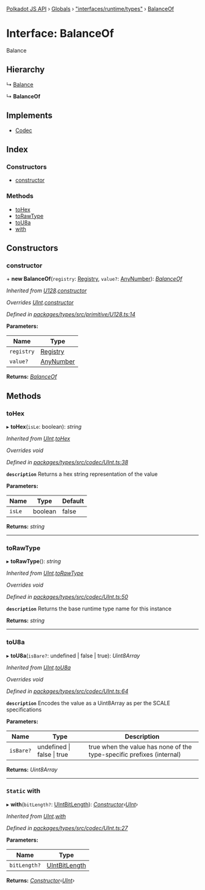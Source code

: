[Polkadot JS API](../README.md) › [Globals](../globals.md) › ["interfaces/runtime/types"](../modules/_interfaces_runtime_types_.md) › [BalanceOf](_interfaces_runtime_types_.balanceof.md)

# Interface: BalanceOf

Balance

## Hierarchy

  ↳ [Balance](_interfaces_runtime_types_.balance.md)

  ↳ **BalanceOf**

## Implements

* [Codec](_types_.codec.md)

## Index

### Constructors

* [constructor](_interfaces_runtime_types_.balanceof.md#constructor)

### Methods

* [toHex](_interfaces_runtime_types_.balanceof.md#tohex)
* [toRawType](_interfaces_runtime_types_.balanceof.md#torawtype)
* [toU8a](_interfaces_runtime_types_.balanceof.md#tou8a)
* [with](_interfaces_runtime_types_.balanceof.md#static-with)

## Constructors

###  constructor

\+ **new BalanceOf**(`registry`: [Registry](_types_.registry.md), `value?`: [AnyNumber](../modules/_types_.md#anynumber)): *[BalanceOf](_interfaces_runtime_types_.balanceof.md)*

*Inherited from [U128](../classes/_primitive_u128_.u128.md).[constructor](../classes/_primitive_u128_.u128.md#constructor)*

*Overrides [UInt](../classes/_codec_uint_.uint.md).[constructor](../classes/_codec_uint_.uint.md#constructor)*

*Defined in [packages/types/src/primitive/U128.ts:14](https://github.com/polkadot-js/api/blob/01f3666cc/packages/types/src/primitive/U128.ts#L14)*

**Parameters:**

Name | Type |
------ | ------ |
`registry` | [Registry](_types_.registry.md) |
`value?` | [AnyNumber](../modules/_types_.md#anynumber) |

**Returns:** *[BalanceOf](_interfaces_runtime_types_.balanceof.md)*

## Methods

###  toHex

▸ **toHex**(`isLe`: boolean): *string*

*Inherited from [UInt](../classes/_codec_uint_.uint.md).[toHex](../classes/_codec_uint_.uint.md#tohex)*

*Overrides void*

*Defined in [packages/types/src/codec/UInt.ts:38](https://github.com/polkadot-js/api/blob/01f3666cc/packages/types/src/codec/UInt.ts#L38)*

**`description`** Returns a hex string representation of the value

**Parameters:**

Name | Type | Default |
------ | ------ | ------ |
`isLe` | boolean | false |

**Returns:** *string*

___

###  toRawType

▸ **toRawType**(): *string*

*Inherited from [UInt](../classes/_codec_uint_.uint.md).[toRawType](../classes/_codec_uint_.uint.md#torawtype)*

*Overrides void*

*Defined in [packages/types/src/codec/UInt.ts:50](https://github.com/polkadot-js/api/blob/01f3666cc/packages/types/src/codec/UInt.ts#L50)*

**`description`** Returns the base runtime type name for this instance

**Returns:** *string*

___

###  toU8a

▸ **toU8a**(`isBare?`: undefined | false | true): *Uint8Array*

*Inherited from [UInt](../classes/_codec_uint_.uint.md).[toU8a](../classes/_codec_uint_.uint.md#tou8a)*

*Overrides void*

*Defined in [packages/types/src/codec/UInt.ts:64](https://github.com/polkadot-js/api/blob/01f3666cc/packages/types/src/codec/UInt.ts#L64)*

**`description`** Encodes the value as a Uint8Array as per the SCALE specifications

**Parameters:**

Name | Type | Description |
------ | ------ | ------ |
`isBare?` | undefined &#124; false &#124; true | true when the value has none of the type-specific prefixes (internal)  |

**Returns:** *Uint8Array*

___

### `Static` with

▸ **with**(`bitLength?`: [UIntBitLength](../modules/_codec_abstractint_.md#uintbitlength)): *[Constructor](_types_.constructor.md)‹[UInt](../classes/_codec_uint_.uint.md)›*

*Inherited from [UInt](../classes/_codec_uint_.uint.md).[with](../classes/_codec_uint_.uint.md#static-with)*

*Defined in [packages/types/src/codec/UInt.ts:27](https://github.com/polkadot-js/api/blob/01f3666cc/packages/types/src/codec/UInt.ts#L27)*

**Parameters:**

Name | Type |
------ | ------ |
`bitLength?` | [UIntBitLength](../modules/_codec_abstractint_.md#uintbitlength) |

**Returns:** *[Constructor](_types_.constructor.md)‹[UInt](../classes/_codec_uint_.uint.md)›*
